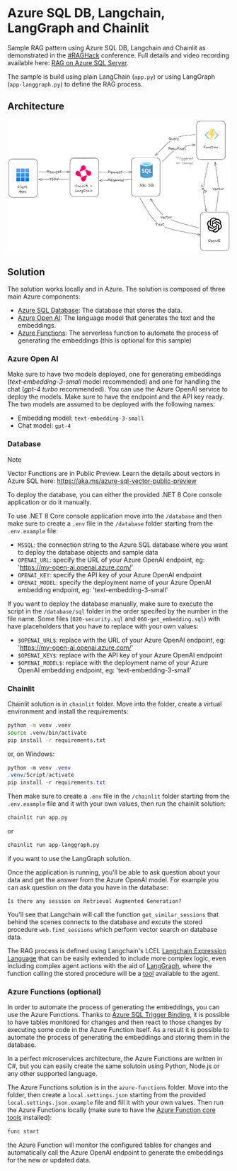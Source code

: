 # Azure SQL DB, Langchain, LangGraph and Chainlit

Sample RAG pattern using Azure SQL DB, Langchain and Chainlit as demonstrated in the [#RAGHack](https://github.com/microsoft/RAG_Hack) conference. Full details and video recording available here: [RAG on Azure SQL Server](https://github.com/microsoft/RAG_Hack/discussions/53).

The sample is build using plain LangChain (`app.py`) or using LangGraph (`app-langgraph.py`) to define the RAG process. 

## Architecture

![Architecture](./_assets/architecture.png)

## Solution

The solution works locally and in Azure. The solution is composed of three main Azure components:

- [Azure SQL Database](https://learn.microsoft.com/en-us/azure/azure-sql/database/sql-database-paas-overview?view=azuresql): The database that stores the data.
- [Azure Open AI](https://learn.microsoft.com/azure/ai-services/openai/): The language model that generates the text and the embeddings.
- [Azure Functions](https://learn.microsoft.com/azure/azure-functions/functions-overview?pivots=programming-language-csharp): The serverless function to automate the process of generating the embeddings (this is optional for this sample)


### Azure Open AI

Make sure to have two models deployed, one for generating embeddings (*text-embedding-3-small* model recommended) and one for handling the chat (*gpt-4 turbo* recommended). You can use the Azure OpenAI service to deploy the models. Make sure to have the endpoint and the API key ready. The two models are assumed to be deployed with the following names:

- Embedding model: `text-embedding-3-small`
- Chat model: `gpt-4`


### Database

> [!NOTE]  
> Vector Functions are in Public Preview. Learn the details about vectors in Azure SQL here: https://aka.ms/azure-sql-vector-public-preview

To deploy the database, you can either the provided .NET 8 Core console application or do it manually.

To use .NET 8 Core console application move into the `/database` and then make sure to create a `.env` file in the `/database` folder starting from the `.env.example` file:

- `MSSQL`: the connection string to the Azure SQL database where you want to deploy the database objects and sample data
- `OPENAI_URL`: specify the URL of your Azure OpenAI endpoint, eg: 'https://my-open-ai.openai.azure.com/'
- `OPENAI_KEY`: specify the API key of your Azure OpenAI endpoint
- `OPENAI_MODEL`: specify the deployment name of your Azure OpenAI embedding endpoint, eg: 'text-embedding-3-small'

If you want to deploy the database manually, make sure to execute the script in the `/database/sql` folder in the order specifed by the number in the file name. Some files (`020-security.sql` and `060-get_embedding.sql`) with have placeholders that you have to replace with your own values:

- `$OPENAI_URL$`: replace with the URL of your Azure OpenAI endpoint, eg: 'https://my-open-ai.openai.azure.com/'
- `$OPENAI_KEY$`: replace with the API key of your Azure OpenAI endpoint
- `$OPENAI_MODEL$`: replace with the deployment name of your Azure OpenAI embedding endpoint, eg: 'text-embedding-3-small'

### Chainlit

Chainlit solution is in `chainlit` folder. Move into the folder, create a virtual environment and install the requirements:

```bash
python -m venv .venv
source .venv/bin/activate
pip install -r requirements.txt
```

or, on Windows: 

```PowerShell
python -m venv .venv
.venv/Script/activate
pip install -r requirements.txt
```

Then make sure to create a `.env` file in the `/chainlit` folder starting from the `.env.example` file and it with your own values, then run the chainlit solution:

```bash
chainlit run app.py
```

or 

```bash
chainlit run app-langgraph.py
```

if you want to use the LangGraph solution.

Once the application is running, you'll be able to ask question about your data and get the answer from the Azure OpenAI model. For example you can ask question on the data you have in the database:

```
Is there any session on Retrieval Augmented Generation?
```

You'll see that Langchain will call the function `get_similar_sessions` that behind the scenes connects to the database and excute the stored procedure `web.find_sessions` which perform vector search on database data.

The RAG process is defined using Langchain's LCEL [Langchain Expression Language](https://python.langchain.com/v0.1/docs/expression_language/) that can be easily extended to include more complex logic, even including complex agent actions with the aid of [LangGraph](https://langchain-ai.github.io/langgraph/), where the function calling the stored procedure will be a [tool](https://langchain-ai.github.io/langgraph/how-tos/tool-calling/?h=tool) available to the agent.


### Azure Functions (optional)

In order to automate the process of generating the embeddings, you can use the Azure Functions. Thanks to [Azure SQL Trigger Binding](https://learn.microsoft.com/azure/azure-functions/functions-bindings-azure-sql-trigger), it is  possible to have tables monitored for changes and then react to those changes by executing some code in the Azure Function itself. As a result it is possible to automate the process of generating the embeddings and storing them in the database.

In a perfect microservices architecture, the Azure Functions are written in C#, but you can easily create the same solutoin using Python, Node.js or any other supported language.

The Azure Functions solution is in the `azure-functions` folder. Move into the folder, then create a `local.settings.json` starting from the provided `local.settings.json.example` file and fill it with your own values. Then run the Azure Functions locally (make sure to have the [Azure Function core tools](https://learn.microsoft.com/en-us/azure/azure-functions/functions-run-local) installed):

```bash
func start
```

the Azure Function will monitor the configured tables for changes and automatically call the Azure OpenAI endpoint to generate the embeddings for the new or updated data.
